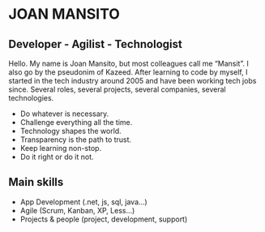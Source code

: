 # JOAN MANSITO

## Developer - Agilist - Technologist

Hello. My name is Joan Mansito, but most colleagues call me “Mansit”. I also go by the pseudonim of Kazeed.
After learning to code by myself, I started in the tech industry around 2005 and have been working tech jobs since. Several roles, several projects, several companies, several technologies.

- Do whatever is necessary.
- Challenge everything all the time.
- Technology shapes the world.
- Transparency is the path to trust.
- Keep learning non-stop.
- Do it right or do it not.

## Main skills

- App Development (.net, js, sql, java...)
- Agile (Scrum, Kanban, XP, Less...)
- Projects & people (project, development, support)
